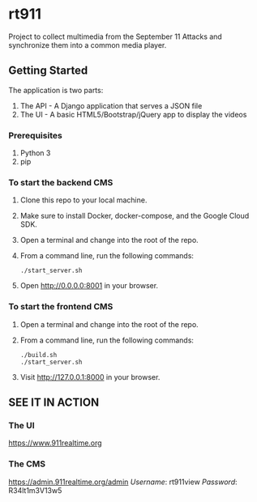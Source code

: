 # rt911

Project to collect multimedia from the September 11 Attacks and synchronize them into a common media player.

## Getting Started

The application is two parts:

1. The API - A Django application that serves a JSON file
2. The UI - A basic HTML5/Bootstrap/jQuery app to display the videos

### Prerequisites

1. Python 3
2. pip

### To start the backend CMS

1. Clone this repo to your local machine.
2. Make sure to install Docker, docker-compose, and the Google Cloud SDK.
3. Open a terminal and change into the root of the repo.
4. From a command line, run the following commands:

    ```cd backend
    ./start_server.sh
    ```

5. Open <http://0.0.0.0:8001> in your browser.

### To start the frontend CMS

1. Open a terminal and change into the root of the repo.
2. From a command line, run the following commands:

    ```cd frontend
    ./build.sh
    ./start_server.sh
    ```

3. Visit <http://127.0.0.1:8000> in your browser.

## SEE IT IN ACTION

### The UI

<https://www.911realtime.org>

### The CMS

<https://admin.911realtime.org/admin>
*Username*: rt911view
*Password*: R34lt1m3V13w5
